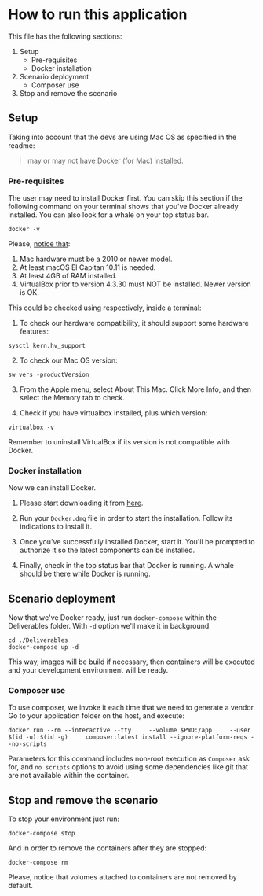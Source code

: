 # How to run this application

This file has the following sections:

1. Setup
   - Pre-requisites
   - Docker installation
2. Scenario deployment
   - Composer use
3. Stop and remove the scenario

## Setup

Taking into account that the devs are using Mac OS as specified in the readme:

> may or may not have Docker (for Mac) installed.

### Pre-requisites

The user may need to install Docker first. You can skip this section if the following command on your terminal shows that you've Docker already installed. You can also look for a whale on your top status bar.

`docker -v`

Please, [notice that](https://docs.docker.com/docker-for-mac/install/):

1. Mac hardware must be a 2010 or newer model.
2. At least macOS El Capitan 10.11 is needed.
3. At least 4GB of RAM installed.
4. VirtualBox prior to version 4.3.30 must NOT be installed. Newer version is OK.

This could be checked using respectively, inside a terminal:

1. To check our hardware compatibility, it should support some hardware features:

`sysctl kern.hv_support`

2. To check our Mac OS version:

`sw_vers -productVersion`

3. From the Apple menu, select About This Mac. Click More Info, and then select the Memory tab to check.

4. Check if you have virtualbox installed, plus which version:

`virtualbox -v`

Remember to uninstall VirtualBox if its version is not compatible with Docker.

### Docker installation

Now we can install Docker.

1. Please start downloading it from [here](https://store.docker.com/editions/community/docker-ce-desktop-mac).

2. Run your `Docker.dmg` file in order to start the installation. Follow its indications to install it.

3. Once you've successfully installed Docker, start it. You'll be prompted to authorize it so the latest components can be installed.

4. Finally, check in the top status bar that Docker is running. A whale should be there while Docker is running.

## Scenario deployment

Now that we've Docker ready, just run `docker-compose` within the Deliverables folder. With `-d` option we'll make it in background.

```
cd ./Deliverables
docker-compose up -d
```

This way, images will be build if necessary, then containers will be executed and your development environment will be ready.

### Composer use

To use composer, we invoke it each time that we need to generate a vendor. Go to your application folder on the host, and execute:

```
docker run --rm --interactive --tty     --volume $PWD:/app     --user $(id -u):$(id -g)     composer:latest install --ignore-platform-reqs --no-scripts
```

Parameters for this command includes non-root execution as `Composer` ask for, and `no scripts` options to avoid using some dependencies like git that are not available within the container.

## Stop and remove the scenario

To stop your environment just run:

`docker-compose stop`

And in order to remove the containers after they are stopped:

`docker-compose rm`

Please, notice that volumes attached to containers are not removed by default.
